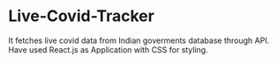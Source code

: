 # Live-Covid-Tracker
It fetches live covid data from Indian goverments database through API.
Have used React.js as Application with CSS for styling.

